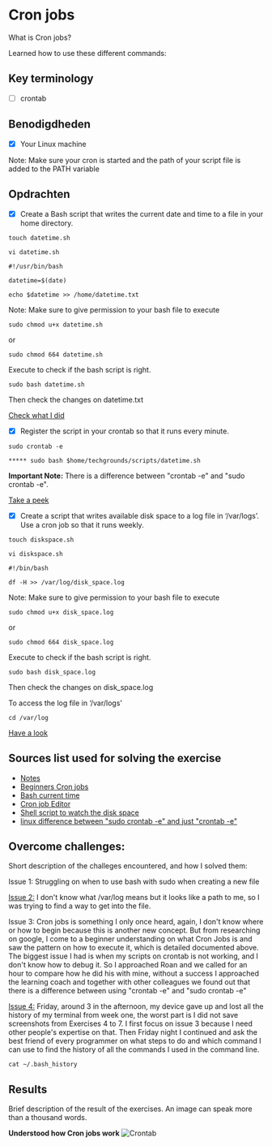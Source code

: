 # Cron jobs

What is Cron jobs?

Learned how to use these different commands:

## Key terminology

- [ ] crontab

## Benodigdheden

- [x] Your Linux machine

Note: Make sure your cron is started and the path of your script file is added to the PATH variable


## Opdrachten

- [x] Create a Bash script that writes the current date and time to a file in your home directory.


```
touch datetime.sh

vi datetime.sh

#!/usr/bin/bash

datetime=$(date)

echo $datetime >> /home/datetime.txt
```

Note: Make sure to give permission to your bash file to execute

```
sudo chmod u+x datetime.sh
```

or 

```
sudo chmod 664 datetime.sh
```

Execute to check if the bash script is right. 
```
sudo bash datetime.sh
```

Then check the changes on datetime.txt

[Check what I did](https://github.com/techgrounds/techgrounds-agcdtmr/blob/main/00_includes/linux/lnx-08-cron-date1.png)

- [x] Register the script in your crontab so that it runs every minute.

```
sudo crontab -e

***** sudo bash $home/techgrounds/scripts/datetime.sh
```

**Important Note:** There is a difference between "crontab -e" and "sudo crontab -e".

[Take a peek](https://github.com/techgrounds/techgrounds-agcdtmr/blob/main/00_includes/linux/lnx-08-cron-date2.png)

- [x] Create a script that writes available disk space to a log file in ‘/var/logs’. Use a cron job so that it runs weekly.

```
touch diskspace.sh

vi diskspace.sh

#!/bin/bash

df -H >> /var/log/disk_space.log

```

Note: Make sure to give permission to your bash file to execute

```
sudo chmod u+x disk_space.log
```

or 

```
sudo chmod 664 disk_space.log
```

Execute to check if the bash script is right. 
```
sudo bash disk_space.log
```

Then check the changes on disk_space.log

To access the log file in ‘/var/logs’
```
cd /var/log
```

[Have a look](https://github.com/techgrounds/techgrounds-agcdtmr/blob/main/00_includes/linux/lnx-08-cron-disk2.png)

## Sources list used for solving the exercise

- [Notes](https://docs.google.com/document/d/1AkYSIMAVUV80uiGOafPnvR7k05jMlWtA/edit)
- [Beginners Cron jobs](https://ostechnix.com/a-beginners-guide-to-cron-jobs/)
- [Bash current time](https://tecadmin.net/get-current-date-and-time-in-bash/)
- [Cron job Editor](https://crontab.guru/every-week)
- [Shell script to watch the disk space](https://www.cyberciti.biz/tips/shell-script-to-watch-the-disk-space.html)
- [linux difference between "sudo crontab -e" and just "crontab -e"](https://stackoverflow.com/questions/43237488/linux-difference-between-sudo-crontab-e-and-just-crontab-e#:~:text=Yes%2C%20indeed%20they%20are%20different,user%20who%20is%20logged%20in.)

## Overcome challenges:

Short description of the challeges encountered, and how I solved them:

Issue 1: Struggling on when to use bash with sudo when creating a new file

[Issue 2:](https://github.com/techgrounds/techgrounds-agcdtmr/blob/main/00_includes/linux/lnx-08-issue2.png) I don't know what /var/log means but it looks like a path to me, so I was trying to find a way to get into the file.

Issue 3: Cron jobs is something I only once heard, again, I don't know where or how to begin because this is another new concept. But from researching on google, I come to a beginner understanding on what Cron Jobs is and saw the pattern on how to execute it, which is detailed documented above. The biggest issue I had is when my scripts on crontab is not working, and I don't know how to debug it. So I approached Roan and we called for an hour to compare how he did his with mine, without a success
I approached the learning coach and together with other colleagues we found out that there is a difference between using "crontab -e" and "sudo crontab -e"

[Issue 4:](https://github.com/techgrounds/techgrounds-agcdtmr/blob/main/00_includes/chatgpt-terminal-history.jpg) Friday, around 3 in the afternoon, my device gave up and lost all the history of my terminal from week one, the worst part is I did not save screenshots from Exercises 4 to 7. I first focus on issue 3 because I need other people's expertise on that. Then Friday night I continued and ask the best friend of every programmer on what steps to do and which command I can use to find the history of all the commands I used in the command line.

```
cat ~/.bash_history
```


## Results

Brief description of the result of the exercises. An image can speak more than a thousand words.

**Understood how Cron jobs work**
![Crontab](https://github.com/techgrounds/techgrounds-agcdtmr/blob/main/00_includes/linux/lnx-08-cron-disk1.png)
